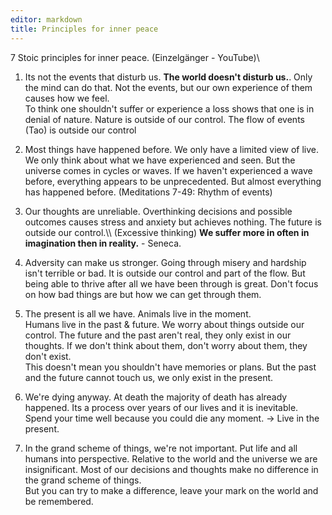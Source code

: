 ```yaml
---
editor: markdown
title: Principles for inner peace
---
```


7 Stoic principles for inner peace. (Einzelgänger - YouTube)\
1. Its not the events that disturb us. **The world doesn\'t disturb
us.**. Only the mind can do that. Not the events, but our own experience
of them causes how we feel.\
To think one shouldn\'t suffer or experience a loss shows that one is in
denial of nature. Nature is outside of our control. The flow of events
(Tao) is outside our control

1.  Most things have happened before. We only have a limited view of
    live. We only think about what we have experienced and seen. But the
    universe comes in cycles or waves. If we haven\'t experienced a wave
    before, everything appears to be unprecedented. But almost
    everything has happened before. (Meditations 7-49: Rhythm of events)
2.  Our thoughts are unreliable. Overthinking decisions and possible
    outcomes causes stress and anxiety but achieves nothing. The future
    is outside our control.\\\\ (Excessive thinking) **We suffer more in
    often in imagination then in reality.** - Seneca.
3.  Adversity can make us stronger. Going through misery and hardship
    isn\'t terrible or bad. It is outside our control and part of the
    flow. But being able to thrive after all we have been through is
    great. Don\'t focus on how bad things are but how we can get through
    them.
4.  The present is all we have. Animals live in the moment.\
    Humans live in the past & future. We worry about things outside our
    control. The future and the past aren\'t real, they only exist in
    our thoughts. If we don\'t think about them, don\'t worry about
    them, they don\'t exist.\
    This doesn\'t mean you shouldn\'t have memories or plans. But the
    past and the future cannot touch us, we only exist in the present.
5.  We\'re dying anyway. At death the majority of death has already
    happened. Its a process over years of our lives and it is
    inevitable. Spend your time well because you could die any moment.
    -\> Live in the present.
6.  In the grand scheme of things, we\'re not important. Put life and
    all humans into perspective. Relative to the world and the universe
    we are insignificant. Most of our decisions and thoughts make no
    difference in the grand scheme of things.\
    But you can try to make a difference, leave your mark on the world
    and be remembered.
